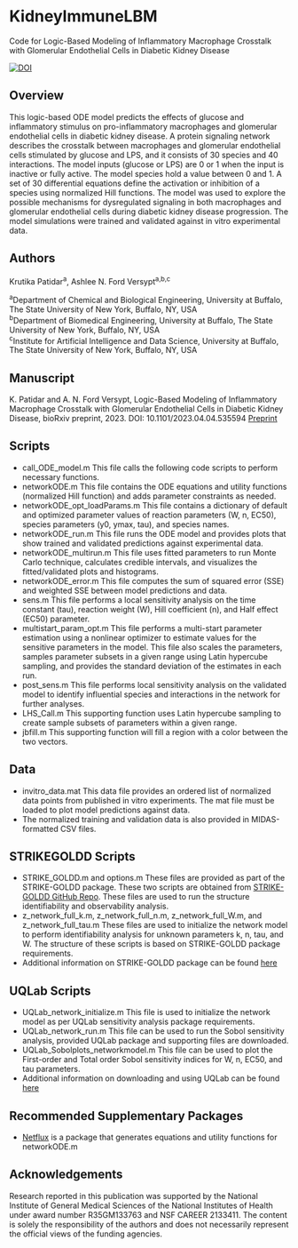 # KidneyImmuneLBM
Code for Logic-Based Modeling of Inflammatory Macrophage Crosstalk with Glomerular Endothelial Cells in Diabetic Kidney Disease

[![DOI](https://zenodo.org/badge/642046465.svg)](https://zenodo.org/badge/latestdoi/642046465)

## Overview
This logic-based ODE model predicts the effects of glucose and inflammatory stimulus on pro-inflammatory macrophages and glomerular endothelial cells in diabetic kidney disease. A protein signaling network describes the crosstalk between macrophages and glomerular endothelial cells stimulated by glucose and LPS, and it consists of 30 species and 40 interactions. The model inputs (glucose or LPS) are 0 or 1 when the input is inactive or fully active. The model species hold a value between 0 and 1. A set of 30 differential equations define the activation or inhibition of a species using normalized Hill functions. The model was used to explore the possible mechanisms for dysregulated signaling in both macrophages and glomerular endothelial cells during diabetic kidney disease progression. The model simulations were trained and validated against in vitro experimental data.

## Authors
Krutika Patidar<sup>a</sup>,  Ashlee N. Ford Versypt<sup>a,b,c</sup>

<sup>a</sup>Department of Chemical and Biological Engineering, University at Buffalo, The State University of New York, Buffalo, NY, USA<br/>
<sup>b</sup>Department of Biomedical Engineering, University at Buffalo, The State University of New York, Buffalo, NY, USA<br/>
<sup>c</sup>Institute for Artificial Intelligence and Data Science, University at Buffalo, The State University of New York, Buffalo, NY, USA<br/>

## Manuscript
K. Patidar and A. N. Ford Versypt, Logic-Based Modeling of Inflammatory Macrophage Crosstalk with Glomerular Endothelial Cells in Diabetic Kidney Disease, bioRxiv preprint, 2023. DOI: 10.1101/2023.04.04.535594 [Preprint](https://biorxiv.org/cgi/content/short/2023.04.04.535594)

## Scripts

* call_ODE_model.m This file calls the following code scripts to perform necessary functions.
* networkODE.m This file contains the ODE equations and utility functions (normalized Hill function) and adds parameter constraints as needed.
* networkODE_opt_loadParams.m This file contains a dictionary of default and optimized parameter values of reaction parameters (W, n, EC50), species parameters (y0, ymax, tau), and species names.
* networkODE_run.m This file runs the ODE model and provides plots that show trained and validated predictions against experimental data.
* networkODE_multirun.m This file uses fitted parameters to run Monte Carlo technique, calculates credible intervals, and visualizes the fitted/validated plots and histograms.
* networkODE_error.m This file computes the sum of squared error (SSE) and weighted SSE between model predictions and data.
* sens.m This file performs a local sensitivity analysis on the time constant (tau), reaction weight (W), Hill coefficient (n), and Half effect (EC50) parameter.
* multistart_param_opt.m This file performs a multi-start parameter estimation using a nonlinear optimizer to estimate values for the sensitive parameters in the model. This file also scales the parameters, samples parameter subsets in a given range using Latin hypercube sampling, and provides the standard deviation of the estimates in each run.
* post_sens.m This file performs local sensitivity analysis on the validated model to identify influential species and interactions in the network for further analyses.
* LHS_Call.m This supporting function uses Latin hypercube sampling to create sample subsets of parameters within a given range.
* jbfill.m This supporting function will fill a region with a color between the two vectors.

## Data
* invitro_data.mat This data file provides an ordered list of normalized data points from published in vitro experiments. The mat file must be loaded to plot model predictions against data.
* The normalized training and validation data is also provided in MIDAS-formatted CSV files.

## STRIKEGOLDD Scripts
* STRIKE_GOLDD.m and options.m These files are provided as part of the STRIKE-GOLDD package. These two scripts are obtained from [STRIKE-GOLDD GitHub Repo](https://github.com/afvillaverde/strike-goldd). These files are used to run the structure identifiability and observability analysis.
* z_network_full_k.m, z_network_full_n.m, z_network_full_W.m, and z_network_full_tau.m These files are used to initialize the network model to perform identifiability analysis for unknown parameters k, n, tau, and W. The structure of these scripts is based on STRIKE-GOLDD package requirements.  
* Additional information on STRIKE-GOLDD package can be found [here](https://github.com/afvillaverde/strike-goldd)

## UQLab Scripts
* UQLab_network_initialize.m This file is used to initialize the network model as per UQLab sensitivity analysis package requirements.
* UQLab_network_run.m This file can be used to run the Sobol sensitivity analysis, provided UQLab package and supporting files are downloaded.
* UQLab_Sobolplots_networkmodel.m This file can be used to plot the First-order and Total order Sobol sensitivity indices for W, n, EC50, and tau parameters.
* Additional information on downloading and using UQLab can be found [here](https://www.uqlab.com/download)

## Recommended Supplementary Packages
* [Netflux](https://github.com/saucermanlab/Netflux) is a package that generates equations and utility functions for networkODE.m

## Acknowledgements
Research reported in this publication was supported by the National Institute of General Medical Sciences of the National Institutes of Health under award number R35GM133763 and NSF CAREER
2133411. The content is solely the responsibility of the authors and does not necessarily represent the official views of the funding agencies.
